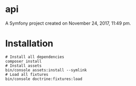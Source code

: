 api
===

A Symfony project created on November 24, 2017, 11:49 pm.

Installation
=

```
# Install all dependencies
composer install
# Install assets
bin/console assets:install --symlink
# Load all fixtures
bin/console doctrine:fixtures:load
```